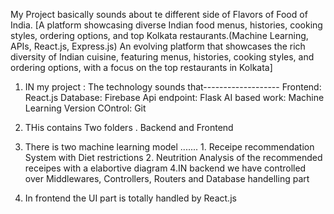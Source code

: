 My Project basically sounds about te different side of Flavors of Food  of India. [A platform showcasing diverse Indian food menus, histories, cooking
styles, ordering options, and top Kolkata restaurants.(Machine Learning, APIs,
React.js, Express.js)
An evolving platform that showcases the rich diversity of Indian cuisine, featuring menus,
histories, cooking styles, and ordering options, with a focus on the top restaurants in Kolkata]


1. IN my project :
   The technology sounds that-------------------
          Frontend: React.js
          Database: Firebase
          Api endpoint: Flask
          AI based work: Machine Learning
          Version COntrol: Git

3. THis contains Two folders . Backend and Frontend

4. There is two machine learning model .......
            1. Receipe recommendation System with  Diet restrictions
            2. Neutrition Analysis of the recommended receipes with a elabortive diagram
4.IN backend we have controlled over Middlewares, Controllers, Routers and Database handelling part
5. In frontend the UI part is totally handled by React.js 
